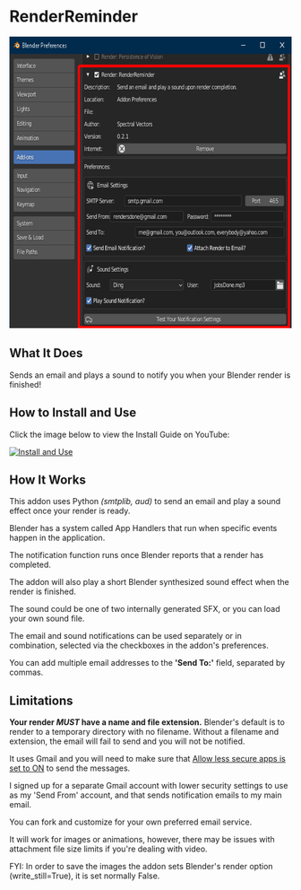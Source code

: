 # RenderReminder

<p align="center">
  <img width="660" height="520" src="/RRScreenshot.png">
</p>

## What It Does
Sends an email and plays a sound to notify you when your Blender render is finished!

## How to Install and Use

Click the image below to view the Install Guide on YouTube:

[![Install and Use](https://img.youtube.com/vi/U2bitCl0p8w/0.jpg)](https://youtu.be/U2bitCl0p8w)

## How It Works
This addon uses Python _(smtplib, aud)_ to send an email and play a sound effect once your render is ready.

Blender has a system called App Handlers that run when specific events happen in the application. 

The notification function runs once Blender reports that a render has completed.

The addon will also play a short Blender synthesized sound effect when the render is finished. 

The sound could be one of two internally generated SFX, or you can load your own sound file.

The email and sound notifications can be used separately or in combination, selected via the checkboxes in the addon's preferences.

You can add multiple email addresses to the __'Send To:'__ field, separated by commas.

## Limitations
__Your render _MUST_ have a name and file extension.__ Blender's default is to render to a temporary directory with no filename. Without a filename and extension, the email will fail to send and you will not be notified.

It uses Gmail and you will need to make sure that [Allow less secure apps is set to ON](https://myaccount.google.com/lesssecureapps) to send the messages. 

I signed up for a separate Gmail account with lower security settings to use as my 'Send From' account, and that sends notification emails to my main email.

You can fork and customize for your own preferred email service.

It will work for images or animations, however, there may be issues with attachment file size limits if you're dealing with video.

FYI: In order to save the images the addon sets Blender's render option (write_still=True), it is set normally False.
